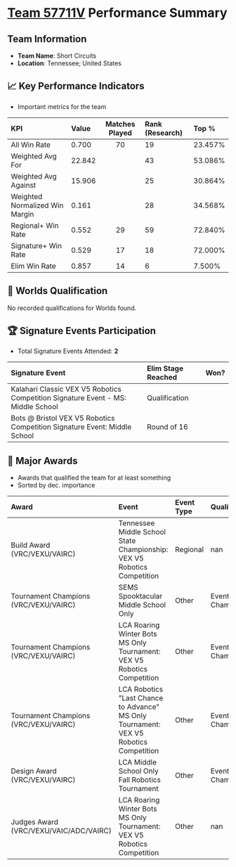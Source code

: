 # [Team 57711V](https://https://www.robotevents.com/teams/V5RC/57711V) Performance Summary

##  Team Information
- **Team Name**: Short Circuits
- **Location**: Tennessee; United States

## 📈 Key Performance Indicators
- Important metrics for the team

| KPI | Value | Matches Played | Rank (Research) | Top % |
|:---|:-----|:--------------:|:----|:-----|
| All Win Rate | 0.700 | 70 | 19 | 23.457% |
| Weighted Avg For | 22.842 |  | 43 | 53.086% |
| Weighted Avg Against | 15.906 |  | 25 | 30.864% |
| Weighted Normalized Win Margin | 0.161 |  | 28 | 34.568% |
| Regional+ Win Rate | 0.552 | 29 | 59 | 72.840% |
| Signature+ Win Rate | 0.529 | 17 | 18 | 72.000% |
| Elim Win Rate | 0.857 | 14 | 6 | 7.500% |


## 🎯 Worlds Qualification
No recorded qualifications for Worlds found.

## 🏆 Signature Events Participation
- Total Signature Events Attended: **2**

| Signature Event | Elim Stage Reached | Won? |
|:----------------|:-------------------|:----|
| Kalahari Classic VEX V5 Robotics Competition Signature Event - MS: Middle School | Qualification |  |
| Bots @ Bristol VEX V5 Robotics Competition Signature Event: Middle School | Round of 16 |  |


## 🥇 Major Awards
- Awards that qualified the team for at least something
- Sorted by dec. importance

| Award | Event | Event Type | Qualification |
|:------|:------|:-----------|:--------------|
| Build Award (VRC/VEXU/VAIRC) | Tennessee Middle School State Championship: VEX V5 Robotics Competition | Regional | nan |
| Tournament Champions (VRC/VEXU/VAIRC) | SEMS Spooktacular Middle School Only | Other | Event Region Championship |
| Tournament Champions (VRC/VEXU/VAIRC) | LCA Roaring Winter Bots MS Only Tournament: VEX V5 Robotics Competition | Other | Event Region Championship |
| Tournament Champions (VRC/VEXU/VAIRC) | LCA Robotics "Last Chance to Advance" MS Only Tournament: VEX V5 Robotics Competition | Other | Event Region Championship |
| Design Award (VRC/VEXU/VAIRC) | LCA Middle School Only Fall Robotics Tournament | Other | Event Region Championship |
| Judges Award (VRC/VEXU/VAIC/ADC/VAIRC) | LCA Roaring Winter Bots MS Only Tournament: VEX V5 Robotics Competition | Other | nan |

